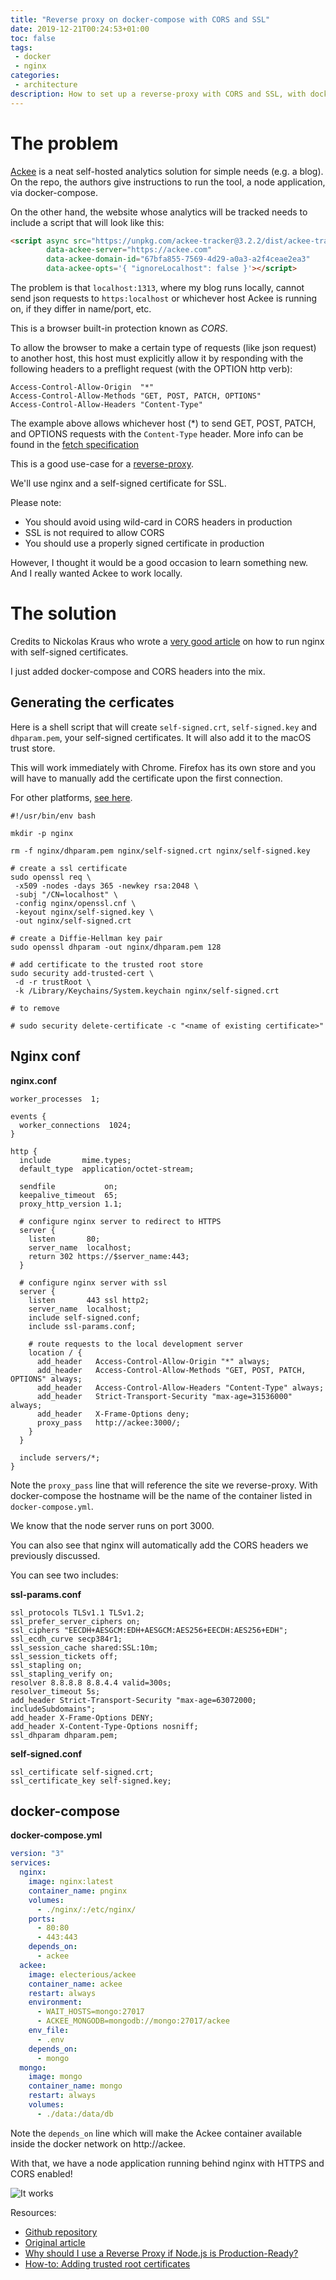 ```yaml
---
title: "Reverse proxy on docker-compose with CORS and SSL"
date: 2019-12-21T00:24:53+01:00
toc: false
tags:
 - docker
 - nginx
categories:
 - architecture
description: How to set up a reverse-proxy with CORS and SSL, with docker-compose and a self-signed certificate.
---
```


# The problem

[Ackee](https://github.com/electerious/Ackee) is a neat self-hosted analytics solution for simple needs (e.g. a blog).
On the repo, the authors give instructions to run the tool, a node application, via docker-compose.

On the other hand, the website whose analytics will be tracked needs to include a script that will look like this:

```html
<script async src="https://unpkg.com/ackee-tracker@3.2.2/dist/ackee-tracker.min.js"
        data-ackee-server="https://ackee.com"
        data-ackee-domain-id="67bfa855-7569-4d29-a0a3-a2f4ceae2ea3"
        data-ackee-opts='{ "ignoreLocalhost": false }'></script>
```

The problem is that `localhost:1313`, where my blog runs locally, cannot send json requests to `https:localhost`
or whichever host Ackee is running on, if they differ in name/port, etc.

This is a browser built-in protection known as *CORS*.

To allow the browser to make a certain type of requests (like json request) to another host, this host must explicitly
allow it by responding with the following headers to a preflight request (with the OPTION http verb):

```
Access-Control-Allow-Origin  "*"
Access-Control-Allow-Methods "GET, POST, PATCH, OPTIONS"
Access-Control-Allow-Headers "Content-Type"
```  

The example above allows whichever host (*) to send GET, POST, PATCH, and OPTIONS requests with the `Content-Type`
header.
More info can be found in the [fetch specification](https://fetch.spec.whatwg.org/#http-cors-protocol)

This is a good use-case for a [reverse-proxy](https://medium.com/intrinsic/why-should-i-use-a-reverse-proxy-if-node-js-is-production-ready-5a079408b2ca).

We'll use nginx and a self-signed certificate for SSL.

Please note:
- You should avoid using wild-card in CORS headers in production
- SSL is not required to allow CORS
- You should use a properly signed certificate in production

However, I thought it would be a good occasion to learn something new. 
And I really wanted Ackee to work locally.

# The solution

Credits to Nickolas Kraus who wrote a [very good article](https://nickolaskraus.org/articles/how-to-create-a-self-signed-certificate-for-nginx-on-macos/)
on how to run nginx with self-signed certificates.

I just added docker-compose and CORS headers into the mix.

## Generating the cerficates

Here is a shell script that will create `self-signed.crt`, `self-signed.key` and `dhparam.pem`, your self-signed certificates.
It will also add it to the macOS trust store.

This will work immediately with Chrome. 
Firefox has its own store and you will have to manually add the certificate upon the first connection.

For other platforms, [see here](https://github.com/Busindre/How-to-Add-trusted-root-certificates).

 ```shell script
#!/usr/bin/env bash

mkdir -p nginx

rm -f nginx/dhparam.pem nginx/self-signed.crt nginx/self-signed.key

# create a ssl certificate
sudo openssl req \
  -x509 -nodes -days 365 -newkey rsa:2048 \
  -subj "/CN=localhost" \
  -config nginx/openssl.cnf \
  -keyout nginx/self-signed.key \
  -out nginx/self-signed.crt

# create a Diffie-Hellman key pair
sudo openssl dhparam -out nginx/dhparam.pem 128

# add certificate to the trusted root store
sudo security add-trusted-cert \
  -d -r trustRoot \
  -k /Library/Keychains/System.keychain nginx/self-signed.crt

# to remove

# sudo security delete-certificate -c "<name of existing certificate>"
```

## Nginx conf

**nginx.conf**
```
worker_processes  1;

events {
  worker_connections  1024;
}

http {
  include       mime.types;
  default_type  application/octet-stream;

  sendfile           on;
  keepalive_timeout  65;
  proxy_http_version 1.1;

  # configure nginx server to redirect to HTTPS
  server {
    listen       80;
    server_name  localhost;
    return 302 https://$server_name:443;
  }

  # configure nginx server with ssl
  server {
    listen       443 ssl http2;
    server_name  localhost;
    include self-signed.conf;
    include ssl-params.conf;

    # route requests to the local development server
    location / {
      add_header   Access-Control-Allow-Origin "*" always;
      add_header   Access-Control-Allow-Methods "GET, POST, PATCH, OPTIONS" always;
      add_header   Access-Control-Allow-Headers "Content-Type" always;
      add_header   Strict-Transport-Security "max-age=31536000" always;
      add_header   X-Frame-Options deny;
      proxy_pass   http://ackee:3000/;
    }
  }

  include servers/*;
}
```

Note the `proxy_pass` line that will reference the site we reverse-proxy.
With docker-compose the hostname will be the name of the container listed in `docker-compose.yml`.

We know that the node server runs on port 3000.

You can also see that nginx will automatically add the CORS headers we previously discussed.

You can see two includes:

**ssl-params.conf**
```
ssl_protocols TLSv1.1 TLSv1.2;
ssl_prefer_server_ciphers on;
ssl_ciphers "EECDH+AESGCM:EDH+AESGCM:AES256+EECDH:AES256+EDH";
ssl_ecdh_curve secp384r1;
ssl_session_cache shared:SSL:10m;
ssl_session_tickets off;
ssl_stapling on;
ssl_stapling_verify on;
resolver 8.8.8.8 8.8.4.4 valid=300s;
resolver_timeout 5s;
add_header Strict-Transport-Security "max-age=63072000; includeSubdomains";
add_header X-Frame-Options DENY;
add_header X-Content-Type-Options nosniff;
ssl_dhparam dhparam.pem;
```

**self-signed.conf**
```
ssl_certificate self-signed.crt;
ssl_certificate_key self-signed.key;
```

## docker-compose

**docker-compose.yml**
```yaml
version: "3"
services:
  nginx:
    image: nginx:latest
    container_name: pnginx
    volumes:
      - ./nginx/:/etc/nginx/
    ports:
      - 80:80
      - 443:443
    depends_on:
      - ackee
  ackee:
    image: electerious/ackee
    container_name: ackee
    restart: always
    environment:
      - WAIT_HOSTS=mongo:27017
      - ACKEE_MONGODB=mongodb://mongo:27017/ackee
    env_file:
      - .env
    depends_on:
      - mongo
  mongo:
    image: mongo
    container_name: mongo
    restart: always
    volumes:
      - ./data:/data/db
```

Note the `depends_on` line which will make the Ackee container available inside the docker network on http://ackee.

With that, we have a node application running behind nginx with HTTPS and CORS enabled! 

![It works](/assets/images/articles/2019/2019-12-21-success.png)

Resources:
- [Github repository](https://github.com/geowarin/docker-compose-nginx)
- [Original article](https://nickolaskraus.org/articles/how-to-create-a-self-signed-certificate-for-nginx-on-macos/)
- [Why should I use a Reverse Proxy if Node.js is Production-Ready?](https://medium.com/intrinsic/why-should-i-use-a-reverse-proxy-if-node-js-is-production-ready-5a079408b2ca)
- [How-to: Adding trusted root certificates](https://github.com/Busindre/How-to-Add-trusted-root-certificates)
